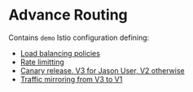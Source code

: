 # Advance Routing

Contains `demo` Istio configuration defining:

- [Load balancing policies](./details-destination-rule-load-balancer.yaml)
- [Rate limitting](./mixer-rule-productpage-ratelimit.yaml)
- [Canary release. V3 for Jason User, V2 otherwise](./virtual-service-reviews-jason-v2-v3.yaml)
- [Traffic mirroring from V3 to V1](./virtual-service-reviews-mirror-v3-in-v2.yaml)

